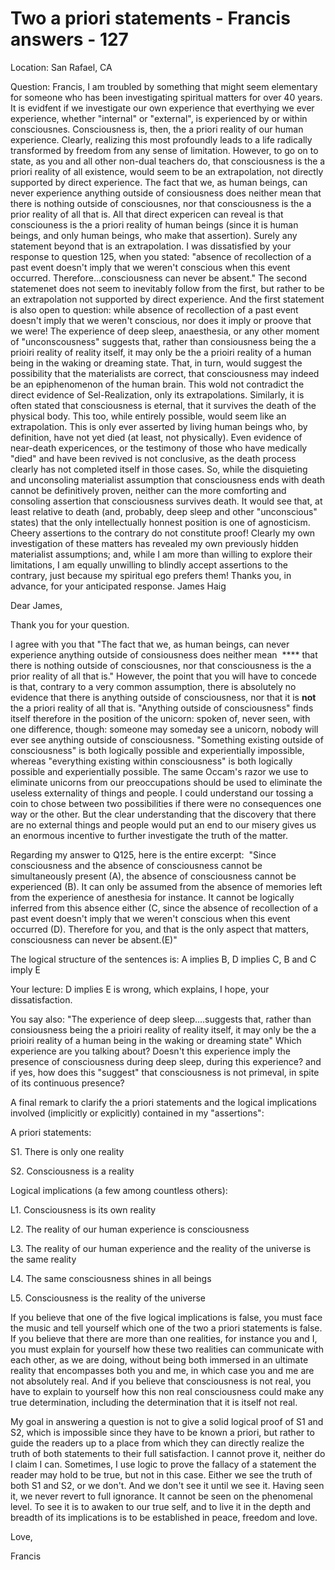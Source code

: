 # Two a priori statements - Francis answers - 127

Location: San Rafael, CA&nbsp;

Question: Francis, I am troubled by something that might seem elementary for someone who has been investigating spiritual matters for over 40 years. It is evidfent if we investigate our own experience that everthying we ever experience, whether "internal" or "external", is experienced by or within consciousnes. Consciousness is, then, the a priori reality of our human experience. Clearly, realizing this most profoundly leads to a life radically transformed by freedom from any sense of limitation. However, to go on to state, as you and all other non-dual teachers do, that consciousness is the a priori reality of all existence, would seem to be an extrapolation, not directly supported by direct experience. The fact that we, as human beings, can never experience anything outside of consiousness does neither mean that there is nothing outside of consciousnes, nor that consciousness is the a prior reality of all that is. All that direct expericen can reveal is that consciouness is the a priori reality of human beings (since it is human beings, and only human beings, who make that assertion). Surely any statement beyond that is an extrapolation. I was dissatisfied by your response to question 125, when you stated: "absence of recollection of a past event doesn't imply that we weren't conscious when this event occurred. Therefore...consciousness can never be absent." The second statemenet does not seem to inevitably follow from the first, but rather to be an extrapolation not supported by direct experience. And the first statement is also open to question: while absence of recollection of a past event doesn't imply that we weren't conscious, nor does it imply or proove that we were! The experience of deep sleep, anaesthesia, or any other moment of "unconscousness" suggests that, rather than consiousness being the a prioiri reality of reality itself, it may only be the a prioiri reality of a human being in the waking or dreaming state. That, in turn, would suggest the possibility that the materialists are correct, that consciousness may indeed be an epiphenomenon of the human brain. This wold not contradict the direct evidence of Sel-Realization, only its extrapolations. Similarly, it is often stated that consciousness is eternal, that it survives the death of the physical body. This too, while entirely possible, would seem like an extrapolation. This is only ever asserted by living human beings who, by definition, have not yet died (at least, not physically). Even evidence of near-death expericences, or the testimony of those who have medically "died" and have been revived is not conclusive, as the death process clearly has not completed itself in those cases. So, while the disquieting and unconsoling materialist assumption that consciousness ends with death cannot be definitively proven, neither can the more comforting and consoling assertion that consciousness survives death. It would see that, at least relative to death (and, probably, deep sleep and other "unconscious" states) that the only intellectually honnest position is one of agnosticism. Cheery assertions to the contrary do not constitute proof! Clearly my own investigation of these matters has revealed my own previously hidden materialist assumptions; and, while I am more than willing to explore their limitations, I am equally unwilling to blindly accept assertions to the contrary, just because my spiritual ego prefers them! Thanks you, in advance, for your anticipated response. James Haig

Dear James,

Thank you for your question.&nbsp;

I agree with you that "The fact that we, as human beings, can never experience anything outside of consiousness does neither mean&nbsp; **** that there is nothing outside of consciousnes, nor that consciousness is the a prior reality of all that is." However, the point that you will have to concede is that, contrary to a very common assumption, there is absolutely no evidence that there is anything outside of consciousness, nor that it is **not** the a priori reality of all that is. "Anything outside of consciousness" finds itself therefore in the position of the unicorn: spoken of, never seen, with one difference, though: someone may someday see a unicorn, nobody will ever see anything outside of consciousness. "Something existing outside of consciousness" is both logically possible and experientially impossible, whereas "everything existing within consciousness" is both logically possible and experientially possible. The same Occam's razor we use to eliminate unicorns from our preoccupations should be used to eliminate the useless externality of things and people. I could understand our tossing a coin to chose between two possibilities if there were no consequences one way or the other. But the clear understanding that the discovery that there are no external things and people would put an end to our misery gives us an enormous incentive to further investigate the truth of the matter.

Regarding my answer to Q125, here is the entire excerpt:&nbsp; "Since consciousness and the absence of consciousness cannot be simultaneously present (A), the absence of consciousness cannot be experienced (B). It can only be assumed from the absence of memories left from the experience of anesthesia for instance. It cannot be logically inferred from this absence either (C, since the absence of recollection of a past event doesn't imply that we weren't conscious when this event occurred (D). Therefore for you, and that is the only aspect that matters, consciousness can never be absent.(E)"

The logical structure of the sentences is: A implies B, D implies C, B and C imply E

Your lecture: D implies E is wrong, which explains, I hope, your dissatisfaction.

You say also: "The experience of deep sleep&hellip;.suggests that, rather than consiousness being the a prioiri reality of reality itself, it may only be the a prioiri reality of a human being in the waking or dreaming state" Which experience are you talking about? Doesn't this experience imply the presence of consciousness during deep sleep, during this experience? and if yes, how does this "suggest" that consciousness is not primeval, in spite of its continuous presence?

A final remark to clarify the a priori statements and the logical implications involved (implicitly or explicitly) contained in my "assertions":

A priori statements:&nbsp;

S1. There is only one reality&nbsp;

S2. Consciousness is a reality

Logical implications (a few among countless others):

L1. Consciousness is its own reality

L2. The reality of our human experience is consciousness

L3. The reality of our human experience and the reality of the universe is the same reality

L4. The same consciousness shines in all beings

L5. Consciousness is the reality of the universe

If you believe that one of the five logical implications is false, you must face the music and tell yourself which one of the two a priori statements is false. If you believe that there are more than one realities, for instance you and I, you must explain for yourself how these two realities can communicate with each other, as we are doing, without being both immersed in an ultimate reality that encompasses both you and me, in which case you and me are not absolutely real. And if you believe that consciousness is not real, you have to explain to yourself how this non real consciousness could make any true determination, including the determination that it is itself not real.

My goal in answering a question is not to give a solid logical proof of S1 and S2, which is impossible since they have to be known a priori, but rather to guide the readers up to a place from which they can directly realize the truth of both statements to their full satisfaction. I cannot prove it, neither do I claim I can. Sometimes, I use logic to prove the fallacy of a statement the reader may hold to be true, but not in this case. Either we see the truth of both S1 and S2, or we don't. And we don't see it until we see it. Having seen it, we never revert to full ignorance. It cannot be seen on the phenomenal level. To see it is to awaken to our true self, and to live it in the depth and breadth of its implications is to be established in peace, freedom and love.

Love,

Francis

